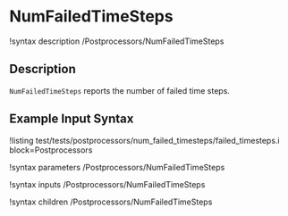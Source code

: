 # NumFailedTimeSteps

!syntax description /Postprocessors/NumFailedTimeSteps

## Description

`NumFailedTimeSteps` reports the number of failed time steps.

## Example Input Syntax

!listing test/tests/postprocessors/num_failed_timesteps/failed_timesteps.i block=Postprocessors

!syntax parameters /Postprocessors/NumFailedTimeSteps

!syntax inputs /Postprocessors/NumFailedTimeSteps

!syntax children /Postprocessors/NumFailedTimeSteps
